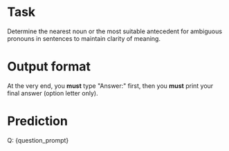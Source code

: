 # Task
Determine the nearest noun or the most suitable antecedent for ambiguous pronouns in sentences to maintain clarity of meaning.

# Output format
At the very end, you **must** type "Answer:" first, then you **must** print your final answer (option letter only).

# Prediction
Q: {question_prompt}